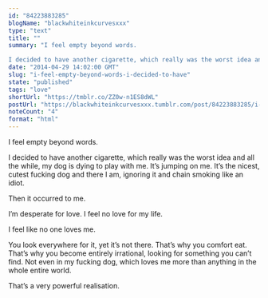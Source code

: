 ```yaml
---
id: "84223883285"
blogName: "blackwhiteinkcurvesxxx"
type: "text"
title: ""
summary: "I feel empty beyond words.

I decided to have another cigarette, which really was the worst idea and all the while, my dog is..."
date: "2014-04-29 14:02:00 GMT"
slug: "i-feel-empty-beyond-words-i-decided-to-have"
state: "published"
tags: "love"
shortUrl: "https://tmblr.co/ZZ0w-n1ES8dWL"
postUrl: "https://blackwhiteinkcurvesxxx.tumblr.com/post/84223883285/i-feel-empty-beyond-words-i-decided-to-have"
noteCount: "4"
format: "html"
---
```


I feel empty beyond words.

I decided to have another cigarette, which really was the worst idea and all the while, my dog is dying to play with me. It’s jumping on me. It’s the nicest, cutest fucking dog and there I am, ignoring it and chain smoking like an idiot.

Then it occurred to me.

I’m desperate for love. I feel no love for my life.

I feel like no one loves me.

You look everywhere for it, yet it’s not there. That’s why you comfort eat. That’s why you become entirely irrational, looking for something you can’t find. Not even in my fucking dog, which loves me more than anything in the whole entire world.

That’s a very powerful realisation.